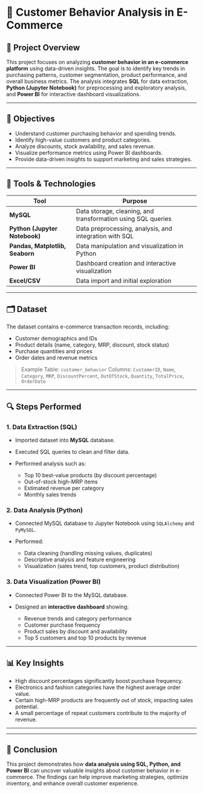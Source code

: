 # 🛒 Customer Behavior Analysis in E-Commerce

## 📘 Project Overview

This project focuses on analyzing **customer behavior in an e-commerce platform** using data-driven insights. The goal is to identify key trends in purchasing patterns, customer segmentation, product performance, and overall business metrics.
The analysis integrates **SQL** for data extraction, **Python (Jupyter Notebook)** for preprocessing and exploratory analysis, and **Power BI** for interactive dashboard visualizations.

---

## 🎯 Objectives

* Understand customer purchasing behavior and spending trends.
* Identify high-value customers and product categories.
* Analyze discounts, stock availability, and sales revenue.
* Visualize performance metrics using Power BI dashboards.
* Provide data-driven insights to support marketing and sales strategies.

---

## 🧩 Tools & Technologies

| Tool                            | Purpose                                                      |
| ------------------------------- | ------------------------------------------------------------ |
| **MySQL**                       | Data storage, cleaning, and transformation using SQL queries |
| **Python (Jupyter Notebook)**   | Data preprocessing, analysis, and integration with SQL       |
| **Pandas, Matplotlib, Seaborn** | Data manipulation and visualization in Python                |
| **Power BI**                    | Dashboard creation and interactive visualization             |
| **Excel/CSV**                   | Data import and initial exploration                          |

---

## 🗂️ Dataset

The dataset contains e-commerce transaction records, including:

* Customer demographics and IDs
* Product details (name, category, MRP, discount, stock status)
* Purchase quantities and prices
* Order dates and revenue metrics

> Example Table: `customer_behavior`
> Columns: `CustomerID`, `Name`, `Category`, `MRP`, `DiscountPercent`, `OutOfStock`, `Quantity`, `TotalPrice`, `OrderDate`

---

## 🔍 Steps Performed

### 1. **Data Extraction (SQL)**

* Imported dataset into **MySQL** database.
* Executed SQL queries to clean and filter data.
* Performed analysis such as:

  * Top 10 best-value products (by discount percentage)
  * Out-of-stock high-MRP items
  * Estimated revenue per category
  * Monthly sales trends

### 2. **Data Analysis (Python)**

* Connected MySQL database to Jupyter Notebook using `SQLAlchemy` and `PyMySQL`.
* Performed:

  * Data cleaning (handling missing values, duplicates)
  * Descriptive analysis and feature engineering
  * Visualization (sales trend, top customers, product distribution)

### 3. **Data Visualization (Power BI)**

* Connected Power BI to the MySQL database.
* Designed an **interactive dashboard** showing:

  * Revenue trends and category performance
  * Customer purchase frequency
  * Product sales by discount and availability
  * Top 5 customers and top 10 products by revenue

---

## 📊 Key Insights

* High discount percentages significantly boost purchase frequency.
* Electronics and fashion categories have the highest average order value.
* Certain high-MRP products are frequently out of stock, impacting sales potential.
* A small percentage of repeat customers contribute to the majority of revenue.

---



---

## 🏁 Conclusion

This project demonstrates how **data analysis using SQL, Python, and Power BI** can uncover valuable insights about customer behavior in e-commerce. The findings can help improve marketing strategies, optimize inventory, and enhance overall customer experience.
